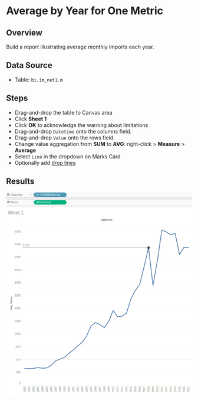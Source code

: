 # Average by Year for One Metric

## Overview

Build a report illustrating average monthly imports each year.

## Data Source

* Table: `bi.im_net1.m`

## Steps

* Drag-and-drop the table to Canvas area
* Click **Sheet 1**
* Click **OK** to acknowledge the warning about limitations
* Drag-and-drop `Datetime` onto the columns field.
* Drag-and-drop `Value` onto the rows field.
* Change value aggregation from **SUM** to **AVG**: right-click > **Measure** > **Average**
* Select `Line` in the dropdown on Marks Card
* Optionally add [drop lines](comparison_of_two_metrics_at_one_bar_graph.md#drop-lines)

## Results

![](../images/average_by_year.png)
